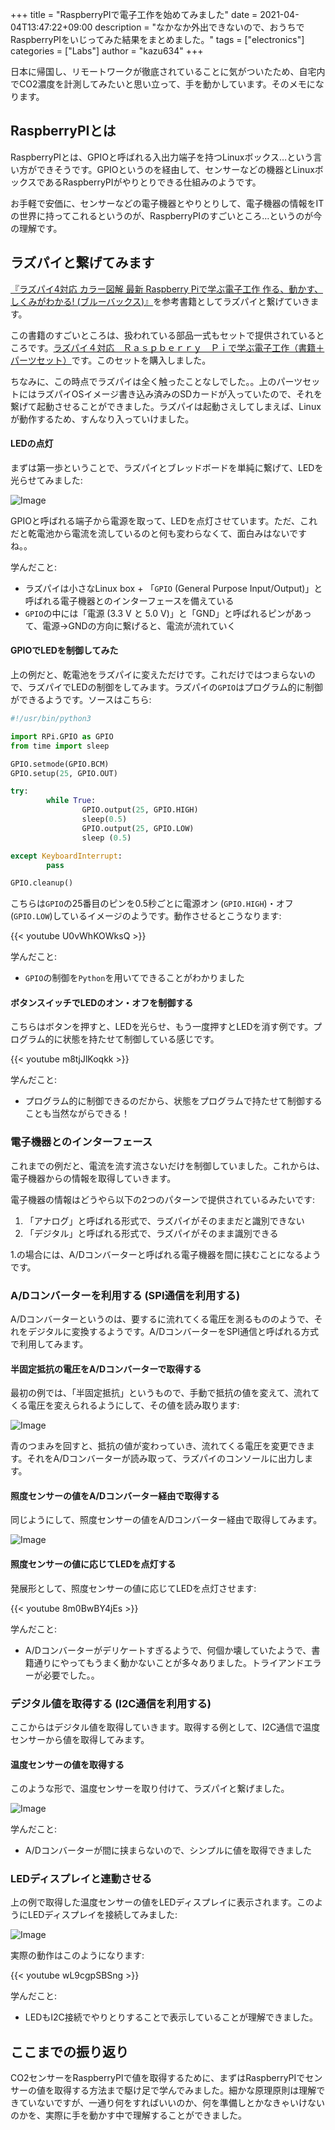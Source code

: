 +++
title = "RaspberryPIで電子工作を始めてみました"
date = 2021-04-04T13:47:22+09:00
description = "なかなか外出できないので、おうちでRaspberryPIをいじってみた結果をまとめました。"
tags = ["electronics"]
categories = ["Labs"]
author = "kazu634"
+++

日本に帰国し、リモートワークが徹底されていることに気がついたため、自宅内でCO2濃度を計測してみたいと思い立って、手を動かしています。そのメモになります。

## RaspberryPIとは
RaspberryPIとは、GPIOと呼ばれる入出力端子を持つLinuxボックス…という言い方ができそうです。GPIOというのを経由して、センサーなどの機器とLinuxボックスであるRaspberryPIがやりとりできる仕組みのようです。

お手軽で安価に、センサーなどの電子機器とやりとりして、電子機器の情報をITの世界に持ってこれるというのが、RaspberryPIのすごいところ…というのが今の理解です。

## ラズパイと繋げてみます
[『ラズパイ4対応 カラー図解 最新 Raspberry Piで学ぶ電子工作 作る、動かす、しくみがわかる! (ブルーバックス)』](https://www.amazon.co.jp/%E3%83%A9%E3%82%BA%E3%83%91%E3%82%A44%E5%AF%BE%E5%BF%9C-Raspberry-Pi%E3%81%A7%E5%AD%A6%E3%81%B6%E9%9B%BB%E5%AD%90%E5%B7%A5%E4%BD%9C-%E4%BD%9C%E3%82%8B%E3%80%81%E5%8B%95%E3%81%8B%E3%81%99%E3%80%81%E3%81%97%E3%81%8F%E3%81%BF%E3%81%8C%E3%82%8F%E3%81%8B%E3%82%8B-%E3%83%96%E3%83%AB%E3%83%BC%E3%83%90%E3%83%83%E3%82%AF%E3%82%B9/dp/4065193397)を参考書籍としてラズパイと繋げていきます。

この書籍のすごいところは、扱われている部品一式もセットで提供されているところです。[ラズパイ４対応　Ｒａｓｐｂｅｒｒｙ　Ｐｉで学ぶ電子工作（書籍＋パーツセット）](https://akizukidenshi.com/catalog/g/gK-15352/)です。このセットを購入しました。

ちなみに、この時点でラズパイは全く触ったことなしでした。。上のパーツセットにはラズパイOSイメージ書き込み済みのSDカードが入っていたので、それを繋げて起動させることができました。ラズパイは起動さえしてしまえば、Linuxが動作するため、すんなり入っていけました。

#### LEDの点灯
まずは第一歩ということで、ラズパイとブレッドボードを単純に繋げて、LEDを光らせてみました:

![Image](https://farm66.staticflickr.com/65535/51058486767_857ab12b88_c.jpg)

GPIOと呼ばれる端子から電源を取って、LEDを点灯させています。ただ、これだと乾電池から電流を流しているのと何も変わらなくて、面白みはないですね。。

学んだこと:

- ラズパイは小さなLinux box + 「`GPIO` (General Purpose Input/Output)」と呼ばれる電子機器とのインターフェースを備えている
- `GPIO`の中には「電源 (3.3 V と 5.0 V)」と「GND」と呼ばれるピンがあって、電源→GNDの方向に繋げると、電流が流れていく

#### GPIOでLEDを制御してみた
上の例だと、乾電池をラズパイに変えただけです。これだけではつまらないので、ラズパイでLEDの制御をしてみます。ラズパイの`GPIO`はプログラム的に制御ができるようです。ソースはこちら:

```python
#!/usr/bin/python3

import RPi.GPIO as GPIO
from time import sleep

GPIO.setmode(GPIO.BCM)
GPIO.setup(25, GPIO.OUT)

try:
        while True:
                GPIO.output(25, GPIO.HIGH)
                sleep(0.5)
                GPIO.output(25, GPIO.LOW)
                sleep (0.5)

except KeyboardInterrupt:
        pass

GPIO.cleanup()
```

こちらは`GPIO`の25番目のピンを0.5秒ごとに電源オン (`GPIO.HIGH`)・オフ (`GPIO.LOW`)しているイメージのようです。動作させるとこうなります:

{{< youtube U0vWhKOWksQ >}}

学んだこと:

- `GPIO`の制御を`Python`を用いてできることがわかりました

#### ボタンスイッチでLEDのオン・オフを制御する
こちらはボタンを押すと、LEDを光らせ、もう一度押すとLEDを消す例です。プログラム的に状態を持たせて制御している感じです。

{{< youtube m8tjJlKoqkk >}}

学んだこと:

- プログラム的に制御できるのだから、状態をプログラムで持たせて制御することも当然ながらできる！

### 電子機器とのインターフェース
これまでの例だと、電流を流す流さないだけを制御していました。これからは、電子機器からの情報を取得していきます。

電子機器の情報はどうやら以下の2つのパターンで提供されているみたいです:

1. 「アナログ」と呼ばれる形式で、ラズパイがそのままだと識別できない
2. 「デジタル」と呼ばれる形式で、ラズパイがそのまま識別できる

1.の場合には、A/Dコンバーターと呼ばれる電子機器を間に挟むことになるようです。

### A/Dコンバーターを利用する (SPI通信を利用する)
A/Dコンバーターというのは、要するに流れてくる電圧を測るもののようで、それをデジタルに変換するようです。A/DコンバーターをSPI通信と呼ばれる方式で利用してみます。

#### 半固定抵抗の電圧をA/Dコンバーターで取得する
最初の例では、「半固定抵抗」というもので、手動で抵抗の値を変えて、流れてくる電圧を変えられるようにして、その値を読み取ります:

![Image](https://farm66.staticflickr.com/65535/51058488412_496ab3a90f_c.jpg)

青のつまみを回すと、抵抗の値が変わっていき、流れてくる電圧を変更できます。それをA/Dコンバーターが読み取って、ラズパイのコンソールに出力します。

#### 照度センサーの値をA/Dコンバーター経由で取得する
同じようにして、照度センサーの値をA/Dコンバーター経由で取得してみます。

![Image](https://farm66.staticflickr.com/65535/51058403726_03e95d6766_c.jpg)

#### 照度センサーの値に応じてLEDを点灯する
発展形として、照度センサーの値に応じてLEDを点灯させます:

{{< youtube 8m0BwBY4jEs >}}

学んだこと:

- A/Dコンバーターがデリケートすぎるようで、何個か壊していたようで、書籍通りにやってもうまく動かないことが多々ありました。トライアンドエラーが必要でした。。

### デジタル値を取得する (I2C通信を利用する)
ここからはデジタル値を取得していきます。取得する例として、I2C通信で温度センサーから値を取得してみます。

#### 温度センサーの値を取得する
このような形で、温度センサーを取り付けて、ラズパイと繋げました。

![Image](https://farm66.staticflickr.com/65535/51057680893_2f634d2f01_c.jpg)

学んだこと:

- A/Dコンバーターが間に挟まらないので、シンプルに値を取得できました

### LEDディスプレイと連動させる
上の例で取得した温度センサーの値をLEDディスプレイに表示されます。このようにLEDディスプレイを接続してみました:

![Image](https://farm66.staticflickr.com/65535/51057679453_f5343ea29e_c.jpg)


実際の動作はこのようになります:

{{< youtube wL9cgpSBSng >}}

学んだこと:

- LEDもI2C接続でやりとりすることで表示していることが理解できました。

## ここまでの振り返り
CO2センサーをRaspberryPIで値を取得するために、まずはRaspberryPIでセンサーの値を取得する方法まで駆け足で学んでみました。細かな原理原則は理解できていないですが、一通り何をすればいいのか、何を準備しとかなきゃいけないのかを、実際に手を動かす中で理解することができました。

